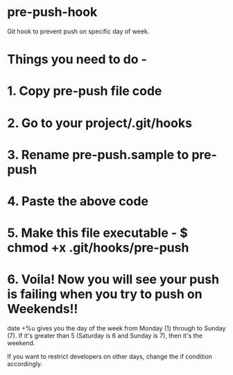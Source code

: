 # pre-push-hook
Git hook to prevent push on specific day of week.

# Things you need to do - 
# 1. Copy pre-push file code
# 2. Go to your project/.git/hooks
# 3. Rename pre-push.sample to pre-push
# 4. Paste the above code
# 5. Make this file executable - $ chmod +x .git/hooks/pre-push
# 6. Voila! Now you will see your push is failing when you try to push on Weekends!!

date +%u gives you the day of the week from Monday (1) through to Sunday (7). If it's greater than 5 (Saturday is 6 and Sunday is 7), then it's the weekend.

If you want to restrict developers on other days, change the if condition accordingly. 
